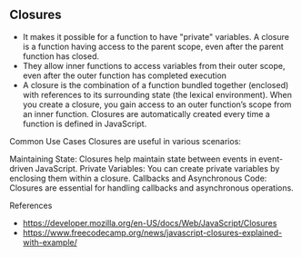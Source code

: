 ## Closures

- It makes it possible for a function to have "private" variables.
A closure is a function having access to the parent scope, even after the parent function has closed.
- They allow inner functions to access variables from their outer scope, even after the outer function has completed execution
- A closure is the combination of a function bundled together (enclosed) with references to its surrounding state (the lexical environment). When you create a closure, you gain access to an outer function’s scope from an inner function. Closures are automatically created every time a function is defined in JavaScript.

Common Use Cases
Closures are useful in various scenarios:

Maintaining State: Closures help maintain state between events in event-driven JavaScript.
Private Variables: You can create private variables by enclosing them within a closure.
Callbacks and Asynchronous Code: Closures are essential for handling callbacks and asynchronous operations.

References
- https://developer.mozilla.org/en-US/docs/Web/JavaScript/Closures
- https://www.freecodecamp.org/news/javascript-closures-explained-with-example/


